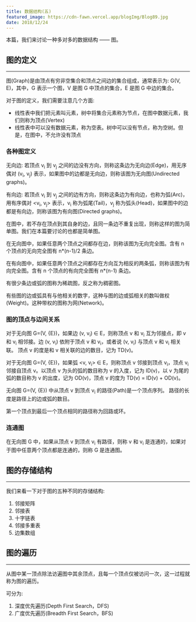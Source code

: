 ```yaml
---
title: 数据结构(五)
featured_image: https://cdn-fawn.vercel.app/blogImg/Blog89.jpg
date: 2018/12/24
---
```


本篇，我们来讨论一种多对多的数据结构 —— 图。

## 图的定义
***  
图(Graph)是由顶点有穷非空集合和顶点之间边的集合组成，通常表示为: G(V, E)，其中，G 表示一个图，V 是图 G 中顶点的集合，E 是图 G 中边的集合。

对于图的定义，我们需要注意几个方面: 
- 线性表中我们把元素叫元素，树中将集合元素称为节点，在图中数据元素，我们则称为顶点(Vertex)
- 线性表中可以没有数据元素，称为空表。树中可以没有节点，称为空树。但是，在图中，不允许没有顶点

### 各种图定义
无向边: 若顶点 v<sub>i</sub> 到 v<sub>j</sub> 之间的边没有方向，则称这条边为无向边(Edge)，用无序偶对 (v<sub>i</sub>, v<sub>j</sub>) 表示，如果图中的边都是无向边，则称该图为无向图(Undirected graphs)。

有向边: 若顶点 v<sub>i</sub> 到 v<sub>j</sub> 之间的边有方向，则称这条边为有向边，也称为弧(Arc)，用有序偶对 &lt;v<sub>i</sub>, v<sub>j</sub>&gt; 表示，v<sub>i</sub> 称为弧尾(Tail)，v<sub>j</sub> 称为弧头(Head)，如果图中的边都是有向边，则称该图为有向图(Directed graphs)。

在图中，若不存在顶点到其自身的边，且同一条边不重复出现，则称这样的图为简单图。我们在本篇要讨论的也都是简单图。

在无向图中，如果任意两个顶点之间都存在边，则称该图为无向完全图。含有 n 个顶点的无向完全图有 n*(n-1)/2 条边。

在有向图中，如果任意两个顶点之间都存在方向互为相反的两条弧，则称该图为有向完全图。含有 n 个顶点的有向完全图有 n*(n-1) 条边。

有很少条边或弧的图称为稀疏图，反之称为稠密图。

有些图的边或弧具有与他相关的数字，这种与图的边或弧相关的数叫做权(Weight)。这种带权的图称为网(Network)。

### 图的顶点与边间关系
对于无向图 G=(V, {E})，如果边 (v, v<sub>i</sub>) ∈ E，则称顶点 v 和 v<sub>i</sub> 互为邻接点，即 v 和 v<sub>i</sub> 相邻接。边 (v, v<sub>i</sub>) 依附于顶点 v 和 v<sub>i</sub>，或者说 (v, v<sub>i</sub>) 与顶点 v 和 v<sub>i</sub> 相关联。
顶点 v 的度是和 v 相关联的边的数目，记为 TD(v)。

对于无向图 G=(V, {E})，如果弧 &lt;v, v<sub>i</sub>&gt; ∈ E，则称顶点 v 邻接到顶点 v<sub>i</sub>，顶点 v<sub>i</sub> 邻接自顶点 v。以顶点 v 为头的弧的数目称为 v 的入度，记为 ID(v)，以 v 为尾的弧的数目称为 v 的出度，记为 OD(v)，顶点 v 的度为 TD(v) = ID(v) + OD(v)。

无向图 G=(V, {E}) 中从顶点 v 到顶点 v<sub>i</sub> 的路径(Path)是一个顶点序列。
路径的长度是路径上的边或弧的数目。

第一个顶点到最后一个顶点相同的路径称为回路或环。

### 连通图
在无向图 G 中，如果从顶点 v 到顶点 v<sub>i</sub> 有路径，则称 v 和 v<sub>i</sub> 是连通的，如果对于图中任意两个顶点都是连通的，则称 G 是连通图。

## 图的存储结构
***  
我们来看一下对于图的五种不同的存储结构: 
1. 邻接矩阵
2. 邻接表
3. 十字链表
4. 邻接多重表
5. 边集数组

## 图的遍历
***  
从图中某一顶点除法访遍图中其余顶点，且每一个顶点仅被访问一次，这一过程就称为图的遍历。

可分为: 
1. 深度优先遍历(Depth First Search，DFS)
2. 广度优先遍历(Breadth First Search，BFS)